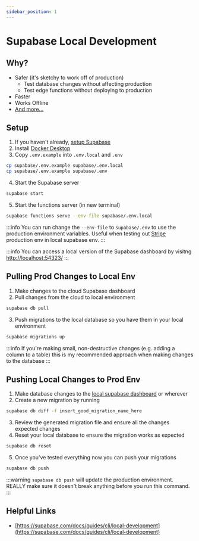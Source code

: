 ```yaml
---
sidebar_position: 1
---
```

# Supabase Local Development

## Why?

* Safer (it's sketchy to work off of production)
  * Test database changes without affecting production
  * Test edge functions without deploying to production
* Faster
* Works Offline
* [And more...](https://supabase.com/docs/guides/cli/local-development#why-develop-locally)

## Setup

1. If you haven't already, [setup Supabase](./README.md)
2. Install [Docker Desktop](https://docs.docker.com/desktop)
3. Copy `.env.example` into `.env.local` and `.env`

```bash
cp supabase/.env.example supabase/.env.local
cp supabase/.env.example supabase/.env
```

4. Start the Supabase server

```bash
supabase start
```

5. Start the functions server (in new terminal)

```bash
supabase functions serve --env-file supabase/.env.local
```

:::info
You can run change the `--env-file` to `supabase/.env` to use the production environment variables. Useful when testing out [Stripe](../stripe.md) production env in local supabase env.
:::

:::info
You can access a local version of the Supabase dashboard by visitng [http://localhost:54323/](http://localhost:54323/)
:::

## Pulling Prod Changes to Local Env

1. Make changes to the cloud Supabase dashboard
2. Pull changes from the cloud to local environment

```bash
supabase db pull
```

3. Push migrations to the local database so you have them in your local environment

```bash
supabase migrations up
```

:::info
If you're making small, non-destructive changes (e.g. adding a column to a table) this is my recommended approach when making changes to the database&#x20;
:::

## Pushing Local Changes to Prod Env

1. Make database changes to the [local supabase dashboard](http://localhost:54323/) or wherever
2. Create a new migration by running

```bash
supabase db diff -f insert_good_migration_name_here
```

3. Review the generated migration file and ensure all the changes expected changes
4. Reset your local database to ensure the migration works as expected

```bash
supabase db reset
```

5. Once you’ve tested everything now you can push your migrations

```bash
supabase db push
```

:::warning
`supabase db push` will update the production environment. REALLY make sure it doesn't break anything before you run this command.
:::

## Helpful Links

* [https://supabase.com/docs/guides/cli/local-development](https://supabase.com/docs/guides/cli/local-development)
